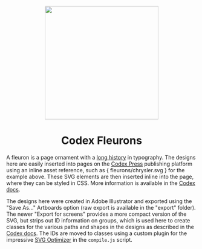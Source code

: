 <p align="center">
  <img src="https://cdn.rawgit.com/codex-press/fleurons/2b999113fea4589a5631b79d1e4f7fd542975b21/chrysler.svg" width="300">
</p>
<h1 align=center>Codex Fleurons</h1>

A fleuron is a page ornament with a [long history] in typography. The designs here are easily inserted into pages on the [Codex Press] publishing platform using an inline asset reference, such as { fleurons/chrysler.svg } for the example above. These SVG elements are then inserted inline into the page, where they can be styled in CSS. More information is available in the [Codex docs].

The designs here were created in Adobe Illustrator and exported using the "Save As..." Artboards option (raw export is available in the "export" folder). The newer "Export for screens" provides a more compact version of the SVG, but strips out ID information on groups, which is used here to create classes for the various paths and shapes in the designs as described in the [Codex docs]. The IDs are moved to classes using a custom plugin for the impressive [SVG Optimizer] in the `compile.js` script.

[long history]: https://en.wikipedia.org/wiki/Fleuron_(typography)
[Codex Press]: https://codex.press/
[Codex docs]: https://codex.press/docs/fleurons
[SVG Optimizer]: https://github.com/svg/svgo
